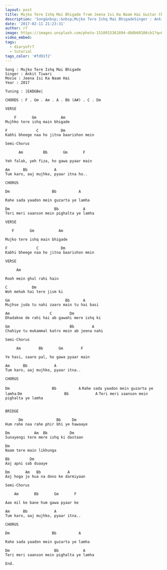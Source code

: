 ```yaml
---
layout: post
title: Mujko Tere Ishq Mai Bhigade from Jeena Isi Ka Naam Hai Guitar Chords
description: 'Song&nbsp;:&nbsp;Mujko Tere Ishq Mai BhigadeSinger : Ankit TiwariMovie :&nbsp;Jeena Isi Ka Naam HaiYear : 2017Tuning : |EADGBe|CHORDS : F . Gm . Am . ...'
date: '2017-02-11 21:23:31'
author: r7
image: https://images.unsplash.com/photo-1510915361894-db8b60106cb1?q=80&w=2940&auto=format&fit=crop&ixlib=rb-4.1.0&ixid=M3wxMjA3fDB8MHxwaG90by1wYWdlfHx8fGVufDB8fHx8fA%3D%3D
video_embed:
tags:
  - diaryofr7
  - tutorial
tags_color: '#fd91f2'
---
```

```
Song : Mujko Tere Ishq Mai Bhigade
Singer : Ankit Tiwari
Movie : Jeena Isi Ka Naam Hai
Year : 2017

Tuning : |EADGBe|

CHORDS : F . Gm . Am . A . Bb (A#) . C . Dm

VERSE

    F       Gm           Am
Mujhko tere ishq main bhigade
```

```
F             C          Dm
Kabhi bheege naa ho jitna baarishon mein

Semi-Chorus

      Am         Bb       Gm       F
```
`Yeh falak, yeh fiza, ho gawa pyaar main`

```
Am      Bb            A
Tum karo, aaj mujhko, pyaar itna ho..

CHORUS

Dm                   Bb          A
```
`Rahe sada yaadon mein guzarta ye lamha`

```
Dm                    Bb           A
Teri meri saanson mein pighalta ye lamha

VERSE

   F       Gm           Am
```
`Mujko tere ishq main bhigade`

```
F             C          Dm
Kabhi bheege naa ho jitna baarishon mein

VERSE

     Am
```
`Rooh mein ghul rahi hain`

```
C           Dm
Woh mehak hai tere jism ki
```

```
Gm                         Bb      A       
Mujhse juda tu nahi zaaro main tu hai basi
```

```
Am                  C        Dm
Dhadakne de rahi hai ab gawahi mere ishq ki
```

```
Gm                           Bb        A
Chahiye tu mukammal katro mein ab jeena nahi

Semi-Chorus

     Am        Bb       Gm        F
```
`Ye hasi, saare pal, ho gawa pyaar main`

```
Am      Bb            A
Tum karo, aaj mujhko, pyaar itna..
```

```
CHORUS
```
`Dm                   Bb          A`
`Rahe sada yaadon mein guzarta ye lamha`
`Dm                   Bb            A`
`Teri meri saanson mein pighalta ye lamha`
```

```

```
BRIDGE

      Dm               Bb     Dm
Hum rahe naa rahe phir bhi ye hawaaye
```

```
Dm           Am  Bb          Dm
Sunayengi tere mere ishq ki dastaan
```

```
Dm          
Naam tere main likhunga
```

```
Bb         Dm
Aaj apni sab duaaye
```

```
Dm       Am   Bb            A
Aaj hoga jo hua na dono ke darmiyaan

Semi-Chorus

    Am       Bb       Gm       F
```
`Aao mil ke bane hum gawa pyaar ke`

```
Am      Bb            A
Tum karo, aaj mujhko, pyaar itna..

CHORUS

Dm                   Bb          A
```
`Rahe sada yaadon mein guzarta ye lamha`

```
Dm                    Bb           A
Teri meri saanson mein pighalta ye lamha
```

```
End.
```
